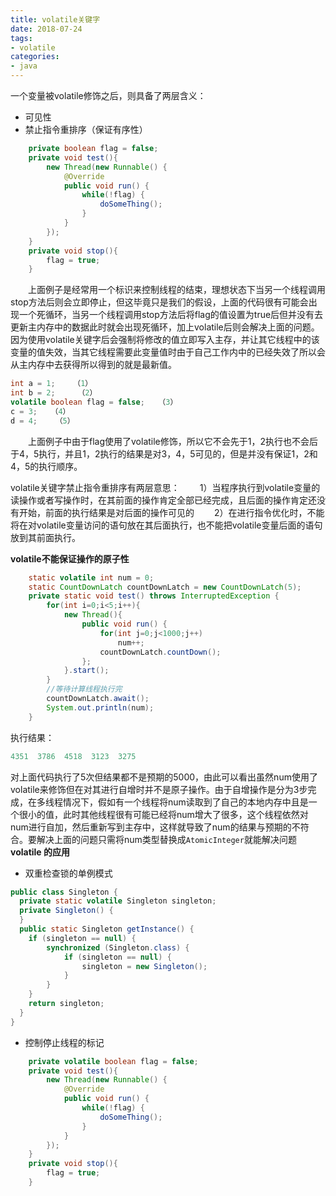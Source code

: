 ```yaml
---
title: volatile关键字
date: 2018-07-24
tags:
- volatile
categories:
- java
---
```

  一个变量被volatile修饰之后，则具备了两层含义：
* 可见性
* 禁止指令重排序（保证有序性）
```java
    private boolean flag = false;
    private void test(){
        new Thread(new Runnable() {
            @Override
            public void run() {
                while(!flag) {
                    doSomeThing();
                }
            }
        });
    }
    private void stop(){
        flag = true;
    }
```
&emsp;&emsp;上面例子是经常用一个标识来控制线程的结束，理想状态下当另一个线程调用stop方法后则会立即停止，但这毕竟只是我们的假设，上面的代码很有可能会出现一个死循环，当另一个线程调用stop方法后将flag的值设置为true后但并没有去更新主内存中的数据此时就会出现死循环，加上volatile后则会解决上面的问题。因为使用volatile关键字后会强制将修改的值立即写入主存，并让其它线程中的该变量的值失效，当其它线程需要此变量值时由于自己工作内中的已经失效了所以会从主内存中去获得所以得到的就是最新值。
```JAVA
int a = 1;    （1）
int b = 2;     （2）
volatile boolean flag = false;   （3）
c = 3;   （4）
d = 4;    （5）
```
<!--more-->
&emsp;&emsp;上面例子中由于flag使用了volatile修饰，所以它不会先于1，2执行也不会后于4，5执行，并且1，2执行的结果是对3，4，5可见的，但是并没有保证1，2和4，5的执行顺序。

volatile关键字禁止指令重排序有两层意思：
　　1）当程序执行到volatile变量的读操作或者写操作时，在其前面的操作肯定全部已经完成，且后面的操作肯定还没有开始，前面的执行结果是对后面的操作可见的
　　2）在进行指令优化时，不能将在对volatile变量访问的语句放在其后面执行，也不能把volatile变量后面的语句放到其前面执行。

**volatile不能保证操作的原子性**
```JAVA
    static volatile int num = 0;
    static CountDownLatch countDownLatch = new CountDownLatch(5);
    private static void test() throws InterruptedException {
        for(int i=0;i<5;i++){
            new Thread(){
                public void run() {
                    for(int j=0;j<1000;j++)
                        num++;
                    countDownLatch.countDown();
                };
            }.start();
        }
        //等待计算线程执行完
        countDownLatch.await();
        System.out.println(num);
	}
```
执行结果：
```JAVA
4351  3786  4518  3123  3275
```
对上面代码执行了5次但结果都不是预期的5000，由此可以看出虽然num使用了volatile来修饰但在对其进行自增时并不是原子操作。由于自增操作是分为3步完成，在多线程情况下，假如有一个线程将num读取到了自己的本地内存中且是一个很小的值，此时其他线程很有可能已经将num增大了很多，这个线程依然对num进行自加，然后重新写到主存中，这样就导致了num的结果与预期的不符合。要解决上面的问题只需将num类型替换成`AtomicInteger`就能解决问题
**volatile 的应用**
* 双重检查锁的单例模式
```JAVA
public class Singleton {
  private static volatile Singleton singleton;
  private Singleton() {
  }
  public static Singleton getInstance() {
    if (singleton == null) {
        synchronized (Singleton.class) {
            if (singleton == null) {
                singleton = new Singleton();
            }
        }
    }
    return singleton;
  }
}
```
* 控制停止线程的标记
```java
    private volatile boolean flag = false;
    private void test(){
        new Thread(new Runnable() {
            @Override
            public void run() {
                while(!flag) {
                    doSomeThing();
                }
            }
        });
    }
    private void stop(){
        flag = true;
    }
```
